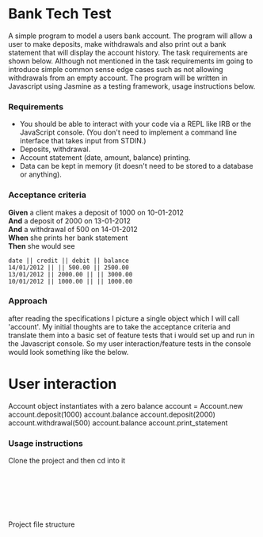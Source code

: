 # Bank Tech Test



A simple program to model a users bank account. The program will allow a user to make deposits, make withdrawals and also print out a bank statement that will display the account history. The task requirements are shown below. Although not mentioned in the task requirements im going to introduce simple common sense edge cases such as not allowing withdrawals from an empty account. The program will be written in Javascript using Jasmine as a testing framework, usage instructions below.


### Requirements

* You should be able to interact with your code via a REPL like IRB or the JavaScript console.  (You don't need to implement a command line interface that takes input from STDIN.)
* Deposits, withdrawal.
* Account statement (date, amount, balance) printing.
* Data can be kept in memory (it doesn't need to be stored to a database or anything).

### Acceptance criteria

**Given** a client makes a deposit of 1000 on 10-01-2012  
**And** a deposit of 2000 on 13-01-2012  
**And** a withdrawal of 500 on 14-01-2012  
**When** she prints her bank statement  
**Then** she would see

```
date || credit || debit || balance
14/01/2012 || || 500.00 || 2500.00
13/01/2012 || 2000.00 || || 3000.00
10/01/2012 || 1000.00 || || 1000.00
```


### Approach

after reading the specifications I picture a single object which I will call 'account'. My initial thoughts are to take the acceptance criteria and translate them into a basic set of feature tests that i would set up and run in the Javascript console. So my user interaction/feature tests in the console would look something like the below.

# User interaction

Account object instantiates with a zero balance
account = Account.new
account.deposit(1000)
account.balance
account.deposit(2000)
account.withdrawal(500)
account.balance
account.print_statement


### Usage instructions

Clone the project and then cd into it



```



```




```




```


Project file structure

```


```
